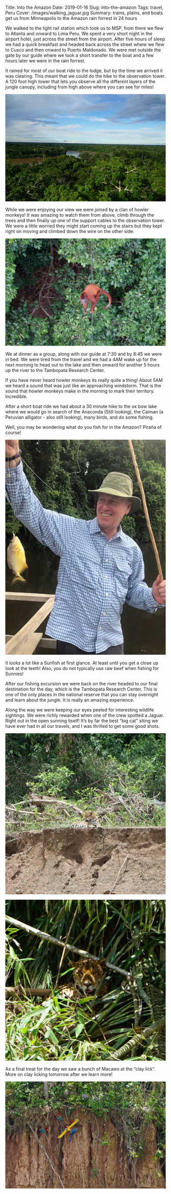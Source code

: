 Title: Into the Amazon
Date: 2019-01-16
Slug: into-the-amazon
Tags: travel, Peru
Cover: /images/walking_jaguar.jpg
Summary: trains, plains, and boats get us from Minneapolis to the Amazon rain forrest in 24 hours

We walked to the light rail station which took us to MSP, from there we flew to Atlanta and onward to Lima Peru.  We spent a very short night in the airport hotel, just across the street from the airport.  After five hours of sleep we had a quick breakfast and headed back across the street where we flew to Cusco and then onward to Puerto Maldonado.  We were met outside the gate by our guide where we took a short transfer to the boat and a few hours later we were in the rain forrest.

It rained for most of our boat ride to the lodge, but by the time we arrived it was clearing.  This meant that we could do the hike to the observation tower.  A 120 foot high tower that lets you observe all the different layers of the jungle canopy, including from high above where you can see for miles!

![Canopy View](/images/Peru/canopy_view.jpg)

While we were enjoying our view we were joined by a clan of howler monkeys!  It was amazing to watch them from above, climb through the trees and then finally up one of the support cables to the observation tower.  We were a little worried they might start coming up the stairs but they kept right on moving and climbed down the wire on the other side.

![Howler Monkeys](/images/Peru/howler_monkey.jpg)

We at dinner as a group, along with our guide at 7:30 and by 8:45 we were in bed.  We were tired from the travel and we had a 4AM wake up for the next morning to head out to the lake and then onward for another 5 hours up the river to the Tambopata Research Center.

If you have never heard howler monkeys its really quite a thing!  About 5AM we heard a sound that was just like an approaching windstorm.  That is the sound that howler monkeys make in the morning to mark their territory. Incredible.

After a short boat ride we had about a 30 minute hike to the ox bow lake where we would go in search of the Anaconda (Still looking), the Caiman (a Peruvian alligator - also still looking), many birds, and do some fishing.

Well, you may be wondering what do you fish for in the Amazon? Piraña of course!

![Piraña Fishing](/images/Peru/brad_fishing.jpg)

It looks a lot like a Sunfish at first glance.  At least until you get a close up look at the teeth!  Also, you do not typically use raw beef when fishing for Sunnies!

After our fishing excursion we were back on the river headed to our final destination for the day, which is the Tambopata Research Center.  This is one of the only places in the national reserve that you can stay overnight and learn about the jungle.  It is really an amazing experience.

Along the way we were keeping our eyes peeled for interesting wildlife sightings.  We were richly rewarded when one of the crew spotted a Jaguar.  Right out in the open sunning itself!  It’s by far the best “big cat” siting we have ever had in all our travels, and I was thrilled to get some good shots.

![Jaguar Sunning](/images/Peru/sunning_jaguar.jpg)

![Jaguar in shade](/images/Peru/shady_jaguar.jpg)

As a final treat for the day we saw a bunch of Macaws at the “clay lick”. More on clay licking tomorrow after we learn more!

![Macaws at the Clay Lick](/images/Peru/macaws.jpg)

 
